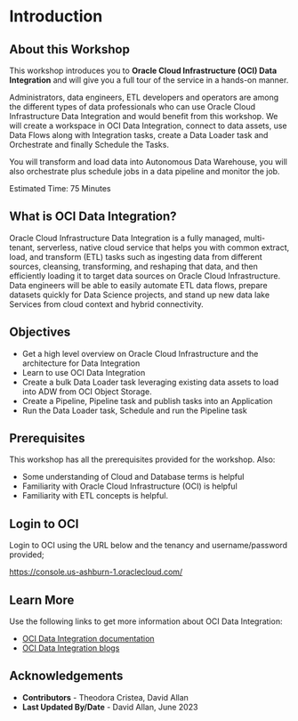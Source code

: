 ﻿# Introduction

## About this Workshop

This workshop introduces you to **Oracle Cloud Infrastructure (OCI) Data Integration** and will give you a full tour of the service in a hands-on manner.

Administrators, data engineers, ETL developers and operators are among the different types of data professionals who can use Oracle Cloud Infrastructure Data Integration and would benefit from this workshop. We will create a workspace in OCI Data Integration, connect to data assets, use Data Flows along with Integration tasks, create a Data Loader task and Orchestrate and finally Schedule the Tasks.

You will transform and load data into Autonomous Data Warehouse, you will also orchestrate plus schedule jobs in a data pipeline and monitor the job.

Estimated Time: 75 Minutes

## What is OCI Data Integration?

Oracle Cloud Infrastructure Data Integration is a fully managed, multi-tenant, serverless, native cloud service that helps you with common extract, load, and transform (ETL) tasks such as ingesting data from different sources, cleansing, transforming, and reshaping that data, and then efficiently loading it to target data sources on Oracle Cloud Infrastructure. 
Data engineers will be able to easily automate ETL data flows, prepare datasets quickly for Data Science projects, and stand up new data lake Services from cloud context and hybrid connectivity.

## Objectives

- Get a high level overview on Oracle Cloud Infrastructure and the architecture for Data Integration
- Learn to use OCI Data Integration
- Create a bulk Data Loader task leveraging existing data assets to load into ADW from OCI Object Storage.
- Create a Pipeline, Pipeline task and publish tasks into an Application
- Run the Data Loader task, Schedule and run the Pipeline task

## Prerequisites

This workshop has all the prerequisites provided for the workshop. Also:

- Some understanding of Cloud and Database terms is helpful
- Familiarity with Oracle Cloud Infrastructure (OCI) is helpful
- Familiarity with ETL concepts is helpful.

## Login to OCI

Login to OCI using the URL below and the tenancy and username/password provided;
 
https://console.us-ashburn-1.oraclecloud.com/


## Learn More

Use the following links to get more information about OCI Data Integration:

- [OCI Data Integration documentation](https://docs.oracle.com/en-us/iaas/data-integration/using/index.htm)
- [OCI Data Integration blogs](https://blogs.oracle.com/dataintegration/)


## Acknowledgements

* **Contributors** -  Theodora Cristea, David Allan
* **Last Updated By/Date** - David Allan, June 2023

